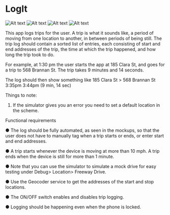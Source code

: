 # LogIt
![Alt text](https://github.com/kmdarshan/LogIt/blob/master/screenshots/IMG_5218.PNG "one")
![Alt text](https://github.com/kmdarshan/LogIt/blob/master/screenshots/IMG_5210.PNG "one")
![Alt text](https://github.com/kmdarshan/LogIt/blob/master/screenshots/IMG_5216.PNG "one")
![Alt text](https://github.com/kmdarshan/LogIt/blob/master/screenshots/IMG_5217.PNG "one")

This app logs trips for the user. A trip is what it sounds like, a period of
moving from one location to another, in between periods of being still. The trip log should
contain a sorted list of entries, each consisting of start and end addresses of the trip, the time
at which the trip happened, and how long the trip took to do.

For example, at 1:30 pm the user starts the app at 185 Clara St, and goes for a trip to 568
Brannan St. The trip takes 9 minutes and 14 seconds. 

The log should then show something like
185 Clara St > 568 Brannan St
3:35pm
3:44pm (9 min, 14 sec)

Things to note:

1. If the simulator gives you an error you need to set a default location in the scheme.

Functional requirements

● The log should be fully automated, as seen in the mockups, so that the user does not
have to manually tag when a trip starts or ends, or enter start and end addresses.

● A trip starts whenever the device is moving at more than 10 mph. A trip ends when the
device is still for more than 1 minute.

● Note that you can use the simulator to simulate a mock drive for easy testing under
Debug>
Location>
Freeway Drive.

● Use the Geocoder service to get the addresses of the start and stop locations.

● The ON/OFF switch enables and disables trip logging.

● Logging should be happening even when the phone is locked.
